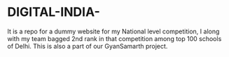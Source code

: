 # DIGITAL-INDIA-
It is a repo for a dummy website for my National level competition, I along with my team bagged 2nd rank in that competition among top 100 schools of Delhi. 
This is also a part of our GyanSamarth project. 
